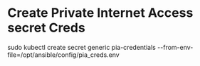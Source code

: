 # Create Private Internet Access secret Creds
sudo kubectl create secret generic pia-credentials --from-env-file=/opt/ansible/config/pia_creds.env

